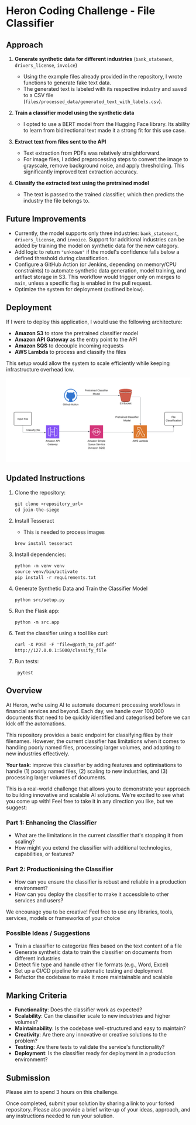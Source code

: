 # Heron Coding Challenge - File Classifier

## Approach

1. **Generate synthetic data for different industries** (`bank_statement`, `drivers_license`, `invoice`)  
   - Using the example files already provided in the repository, I wrote functions to generate fake text data.
   - The generated text is labeled with its respective industry and saved to a CSV file (`files/processed_data/generated_text_with_labels.csv`).

2. **Train a classifier model using the synthetic data**  
   - I opted to use a BERT model from the Hugging Face library. Its ability to learn from bidirectional text made it a strong fit for this use case.

3. **Extract text from files sent to the API**  
   - Text extraction from PDFs was relatively straightforward.
   - For image files, I added preprocessing steps to convert the image to grayscale, remove background noise, and apply thresholding. This significantly improved text extraction accuracy.

4. **Classify the extracted text using the pretrained model**  
   - The text is passed to the trained classifier, which then predicts the industry the file belongs to.

## Future Improvements

- Currently, the model supports only three industries: `bank_statement`, `drivers_license`, and `invoice`. Support for additional industries can be added by training the model on synthetic data for the new category.
- Add logic to return `"unknown"` if the model's confidence falls below a defined threshold during classification.
- Configure a GitHub Action (or Jenkins, depending on memory/CPU constraints) to automate synthetic data generation, model training, and artifact storage in S3. This workflow would trigger only on merges to `main`, unless a specific flag is enabled in the pull request.
- Optimize the system for deployment (outlined below).

## Deployment

If I were to deploy this application, I would use the following architecture:

- **Amazon S3** to store the pretrained classifier model  
- **Amazon API Gateway** as the entry point to the API  
- **Amazon SQS** to decouple incoming requests  
- **AWS Lambda** to process and classify the files  

This setup would allow the system to scale efficiently while keeping infrastructure overhead low.

![Deployment Diagram](./deployment_diagram.png)

## Updated Instructions
1. Clone the repository:
    ```shell
    git clone <repository_url>
    cd join-the-siege
    ```
2. Install Tesseract
    - This is needed to process images
    ```shell
    brew install tesseract
    ```
3. Install dependencies:
    ```shell
    python -m venv venv
    source venv/bin/activate
    pip install -r requirements.txt
    ```
4. Generate Synthetic Data and Train the Classifier Model
    ```shell
    python src/setup.py
    ```

3. Run the Flask app:
    ```shell
    python -m src.app
    ```

4. Test the classifier using a tool like curl:
    ```shell
    curl -X POST -F 'file=@path_to_pdf.pdf' http://127.0.0.1:5000/classify_file
    ```

5. Run tests:
   ```shell
    pytest
    ```

## Overview

At Heron, we’re using AI to automate document processing workflows in financial services and beyond. Each day, we handle over 100,000 documents that need to be quickly identified and categorised before we can kick off the automations.

This repository provides a basic endpoint for classifying files by their filenames. However, the current classifier has limitations when it comes to handling poorly named files, processing larger volumes, and adapting to new industries effectively.

**Your task**: improve this classifier by adding features and optimisations to handle (1) poorly named files, (2) scaling to new industries, and (3) processing larger volumes of documents.

This is a real-world challenge that allows you to demonstrate your approach to building innovative and scalable AI solutions. We’re excited to see what you come up with! Feel free to take it in any direction you like, but we suggest:


### Part 1: Enhancing the Classifier

- What are the limitations in the current classifier that's stopping it from scaling?
- How might you extend the classifier with additional technologies, capabilities, or features?


### Part 2: Productionising the Classifier 

- How can you ensure the classifier is robust and reliable in a production environment?
- How can you deploy the classifier to make it accessible to other services and users?

We encourage you to be creative! Feel free to use any libraries, tools, services, models or frameworks of your choice

### Possible Ideas / Suggestions
- Train a classifier to categorize files based on the text content of a file
- Generate synthetic data to train the classifier on documents from different industries
- Detect file type and handle other file formats (e.g., Word, Excel)
- Set up a CI/CD pipeline for automatic testing and deployment
- Refactor the codebase to make it more maintainable and scalable

## Marking Criteria
- **Functionality**: Does the classifier work as expected?
- **Scalability**: Can the classifier scale to new industries and higher volumes?
- **Maintainability**: Is the codebase well-structured and easy to maintain?
- **Creativity**: Are there any innovative or creative solutions to the problem?
- **Testing**: Are there tests to validate the service's functionality?
- **Deployment**: Is the classifier ready for deployment in a production environment?

## Submission

Please aim to spend 3 hours on this challenge.

Once completed, submit your solution by sharing a link to your forked repository. Please also provide a brief write-up of your ideas, approach, and any instructions needed to run your solution. 
